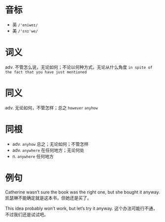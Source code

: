 # 音标

- 英 `/'eniweɪ/`
- 美 `/'ɛnɪ'we/`

# 词义

adv. 不管怎么说，无论如何；不论以何种方式，无论从什么角度
`in spite of the fact that you have just mentioned`

# 同义

adv. 无论如何，不管怎样；总之
`however` `anyhow`

# 同根

- adv. `anyhow` 总之；无论如何；不管怎样
- adv. `anywhere` 在任何地方；无论何处
- n. `anywhere` 任何地方

# 例句

Catherine wasn’t sure the book was the right one, but she bought it anyway.
凯瑟琳不能确定就是这本书，但她还是买了。

This idea probably won’t work, but let’s try it anyway.
这个办法可能行不通，不过我们还是试试吧。



